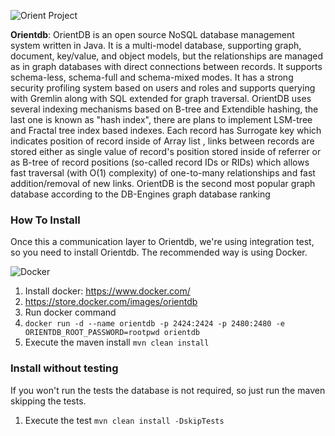 
![Orient Project](https://jnosql.github.io/img/logos/orientdb.png)


**Orientdb**: OrientDB is an open source NoSQL database management system written in Java. It is a multi-model database, supporting graph, document, key/value, and object models, but the relationships are managed as in graph databases with direct connections between records. It supports schema-less, schema-full and schema-mixed modes. It has a strong security profiling system based on users and roles and supports querying with Gremlin along with SQL extended for graph traversal. OrientDB uses several indexing mechanisms based on B-tree and Extendible hashing, the last one is known as "hash index", there are plans to implement LSM-tree and Fractal tree index based indexes. Each record has Surrogate key which indicates position of record inside of Array list , links between records are stored either as single value of record's position stored inside of referrer or as B-tree of record positions (so-called record IDs or RIDs) which allows fast traversal (with O(1) complexity) of one-to-many relationships and fast addition/removal of new links. OrientDB is the second most popular graph database according to the DB-Engines graph database ranking


### How To Install

Once this a communication layer to Orientdb, we're using integration test, so you need to install Orientdb. The recommended way is using Docker.

![Docker](https://www.docker.com/sites/default/files/horizontal_large.png)


1. Install docker: https://www.docker.com/
1. https://store.docker.com/images/orientdb
1. Run docker command
1. `docker run -d --name orientdb -p 2424:2424 -p 2480:2480 -e ORIENTDB_ROOT_PASSWORD=rootpwd orientdb`
1. Execute the maven install `mvn clean install`


### Install without testing


If you won't run the tests the database is not required, so just run the maven skipping the tests.

1. Execute the test `mvn clean install -DskipTests`
